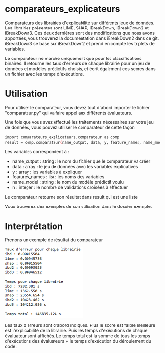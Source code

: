 # comparateurs_explicateurs
Comparateurs des librairies d'explicabilité sur différents jeux de données.
Les librairies présentes sont LIME, SHAP, iBreakDown, iBreakDown2 et iBreakDown3. Ces deux dernières sont des modifications que nous avons apportées, vous trouverez la documentation dans iBreakDown2 dans ce git. 
iBreakDown3 se base sur iBreakDown2 et prend en compte les triplets de variables.

Le comparateur ne marche uniquement que pour les classifications binaires. Il retourne les taux d'erreurs de chaque librairie pour un jeu de données et modèles prédictifs choisis, et écrit également ces scores dans un fichier avec les temps d'exécutions.

# Utilisation
Pour utiliser le comparateur, vous devez tout d'abord importer le fichier "comparateur.py" qui va faire appel aux différents évaluateurs.

Une fois que vous avez effectué les traitements nécessaires sur votre jeu de données, vous pouvez utiliser le comparateur de cette façon

```sh
import comparateurs_explicateurs.comparateur as comp
result = comp.comparateur(name_output, data, y, feature_names, name_model, n)
```

Les variables correspondent à :
- name_output : string : le nom du fichier que le comparateur va créer
- data : array : le jeu de données avec les variables explicatives
- y : array : les variables à expliquer
- features_names : list : les noms des variables 
- name_model : string : le nom du modèle prédictif voulu
- n : integer : le nombre de validations croisées à effectuer

Le comparateur retourne son résultat dans result qui est une liste.

Vous trouverez des exemples de son utilisation dans le dossier exemple.

# Interprétation

Prenons un exemple de résultat du comparateur

![](other/exemple_output.PNG)

Les taux d'erreurs sont d'abord indiqués. Plus le score est faible meilleure est l'explicabilité de la librairie.
Puis les temps d'exécutions de chaque évaluateur sont affichés.
Le temps total est la somme de tous les temps d'exécutions des évaluateurs + le temps d'exécution du déroulement du code. 
